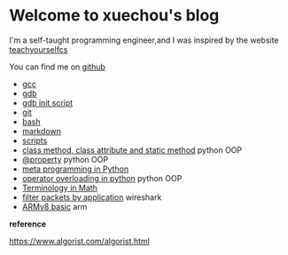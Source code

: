 # Welcome to xuechou's blog

I'm a self-taught programming engineer,and I was inspired by the website [teachyourselfcs](https://teachyourselfcs.com/)

You can find me on [github](https://github.com/xuechou)

- [gcc](./gcc/index.md)
- [gdb](./gdb.md)
- [gdb init script](./gdb.init.script.md)
- [git](./git.md)
- [bash](./bash.md)
- [markdown](./markdown-cheat-sheet.md)
- [scripts](./script/index.md)
- [class method, class attribute and static method](./script/specialMethodsInPython.md) python OOP
- [@property](./script/propertyPython.md) python OOP
- [meta programming in Python](./doc/metaProgramming.md)
- [operator overloading in python](./script/DunderMethods.md) python OOP
- [Terminology in Math](./TermInMath.md)
- [filter packets by application](./wireshark.filter.md) wireshark
- [ARMv8 basic](./armv8_basic.md) arm

**reference**

https://www.algorist.com/algorist.html

